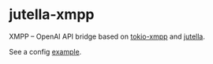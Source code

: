 # jutella-xmpp

XMPP – OpenAI API bridge based on [tokio-xmpp](https://docs.rs/tokio-xmpp/latest/tokio_xmpp/) and [jutella](https://github.com/dmitry-markin/jutella).

See a config [example](https://github.com/dmitry-markin/jutella-xmpp/blob/master/config/jutellaxmpp.toml).
